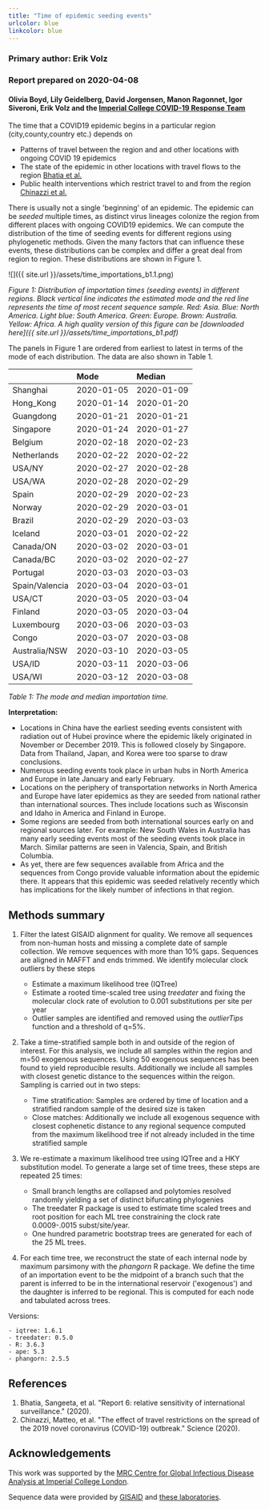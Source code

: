 ```yaml
---
title: "Time of epidemic seeding events"
urlcolor: blue
linkcolor: blue
---
```







### Primary author: Erik Volz

### Report prepared on 2020-04-08

#### Olivia Boyd, Lily Geidelberg, David Jorgensen, Manon Ragonnet, Igor Siveroni, Erik Volz and the [Imperial College COVID-19 Response Team](http://sarscov2phylodynamics.org/about/)



The time that a COVID19 epidemic begins in a particular region (city,county,country etc.) depends on

- Patterns of travel between the region and and other locations with ongoing COVID 19 epidemics
- The state of the epidemic in other locations with travel flows to the region [Bhatia et al.](#references)
- Public health interventions which restrict travel to and from the region [Chinazzi et al.](#references)

There is usually not a single 'beginning' of an epidemic. The epidemic can be _seeded_ multiple times, as distinct virus lineages colonize the region from different places with ongoing COVID19 epidemics. We can compute the distribution of the time of seeding events for different regions using phylogenetic methods. Given the many factors that can influence these events, these distributions can be complex and differ a great deal from region to region. These distributions are shown in Figure 1. 


![]({{ site.url }}/assets/time_importations_b1.1.png)

*Figure 1: Distribution of importation times (seeding events) in different regions. Black vertical line indicates the estimated mode and the red line represents the time of most recent sequence sample. Red: Asia. Blue: North America. Light blue: South America. Green: Europe. Brown: Australia. Yellow: Africa. A high quality version of this figure can be [downloaded here]({{ site.url }}/assets/time_importations_b1.pdf)*

<!-- {:height="960px" width="1440px"} -->

The panels in Figure 1 are ordered from earliest to latest in terms of the mode of each distribution. The data are also shown in Table 1. 


|               |Mode       |Median     |
|:--------------|:----------|:----------|
|Shanghai       |2020-01-05 |2020-01-09 |
|Hong_Kong      |2020-01-14 |2020-01-20 |
|Guangdong      |2020-01-21 |2020-01-21 |
|Singapore      |2020-01-24 |2020-01-27 |
|Belgium        |2020-02-18 |2020-02-23 |
|Netherlands    |2020-02-22 |2020-02-22 |
|USA/NY         |2020-02-27 |2020-02-28 |
|USA/WA         |2020-02-28 |2020-02-29 |
|Spain          |2020-02-29 |2020-02-23 |
|Norway         |2020-02-29 |2020-03-01 |
|Brazil         |2020-02-29 |2020-03-03 |
|Iceland        |2020-03-01 |2020-02-22 |
|Canada/ON      |2020-03-02 |2020-03-01 |
|Canada/BC      |2020-03-02 |2020-02-27 |
|Portugal       |2020-03-03 |2020-03-03 |
|Spain/Valencia |2020-03-04 |2020-03-01 |
|USA/CT         |2020-03-05 |2020-03-04 |
|Finland        |2020-03-05 |2020-03-04 |
|Luxembourg     |2020-03-06 |2020-03-03 |
|Congo          |2020-03-07 |2020-03-08 |
|Australia/NSW  |2020-03-10 |2020-03-05 |
|USA/ID         |2020-03-11 |2020-03-06 |
|USA/WI         |2020-03-12 |2020-03-08 |

*Table 1: The mode and median importation time.*


__Interpretation:__

* Locations in China have the earliest seeding events consistent with radiation out of Hubei province where the epidemic likely originated in November or December 2019. This is followed closely by Singapore. Data from Thailand, Japan, and Korea were too sparse to draw conclusions. 
* Numerous seeding events took place in urban hubs in North America and Europe in late January and early February. 
* Locations on the periphery of transportation networks in North America and Europe have later epidemics as they are seeded from national rather than international sources. Thes include locations such as Wisconsin and Idaho in America and Finland in Europe. 
* Some regions are seeded from both international sources early on and regional sources later. For example: New South Wales in Australia has many early seeding events most of the seeding events took place in March. Similar patterns are seen in Valencia, Spain, and British Columbia.
* As yet, there are few sequences available from Africa and the sequences from Congo provide valuable information about the epidemic there. It appears that this epidemic was seeded relatively recently which has implications for the likely number of infections in that region. 


## Methods summary


1. Filter the latest GISAID alignment for quality. We remove all sequences from non-human hosts and missing a complete date of sample collection. We remove sequences with more than 10% gaps. Sequences are aligned in MAFFT and ends trimmed. We identify molecular clock outliers by these steps
	- Estimate a maximum likelihood tree (IQTree)
	- Estimate a rooted time-scaled tree using _treedater_ and fixing the molecular clock rate of evolution to 0.001 substitutions per site per year 
	- Outlier samples are identified and removed using the _outlierTips_ function and a threshold of q=5%.


2. Take a time-stratified sample both in and outside of the region of interest. For this analysis, we include all samples within the region and m=50 exogenous sequences. Using 50 exogenous sequences has been found to yield reproducible results. Additionally we include all samples with closest genetic distance to the sequences within the reigon. Sampling is carried out in two steps: 
	- Time stratification: Samples are ordered by time of location and a stratified random sample of the desired size is taken 
	- Close matches: Additionally we include all exogenous sequence with closest cophenetic distance to any regional sequence computed from the maximum likelihood tree if not already included in the time stratified sample 

3. We re-estimate a maximum likelihood tree using IQTree and a HKY substitution model. To generate a large set of time trees, these steps are repeated 25 times:
	- Small branch lengths are collapsed and polytomies resolved randomly yielding a set of distinct bifurcating phylogenies
	- The treedater R package is used to estimate time scaled trees and root position for each ML tree constraining the clock rate  0.0009-.0015 subst/site/year.
	- One hundred parametric bootstrap trees are generated for each of the 25 ML trees. 
	
4. For each time tree, we reconstruct the state of each internal node by maximum parsimony with the _phangorn_ R package. We define the time of an importation event to be the midpoint of a branch such that the parent is inferred to be in the international reservoir ('exogenous') and the daughter is inferred to be regional. This is computed for each node and tabulated across trees. 


Versions:

	- iqtree: 1.6.1 
	- treedater: 0.5.0 
	- R: 3.6.3 
	- ape: 5.3 
	- phangorn: 2.5.5


## References

1. Bhatia, Sangeeta, et al. "Report 6: relative sensitivity of international surveillance." (2020).
2. Chinazzi, Matteo, et al. "The effect of travel restrictions on the spread of the 2019 novel coronavirus (COVID-19) outbreak." Science (2020).

## Acknowledgements

This work was supported by the [MRC Centre for Global Infectious Disease Analysis at Imperial College London](https://www.imperial.ac.uk/mrc-global-infectious-disease-analysis).

Sequence data were provided by [GISAID](http://www.epicov.org) and [these laboratories](http://whoinfectedwhom.org/gisaid_cov2020_acknowledgement_table.xls).


